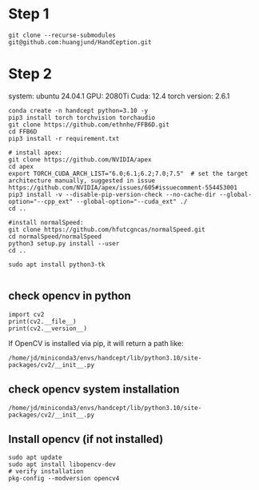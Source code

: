 
# Step 1
```
git clone --recurse-submodules git@github.com:huangjund/HandCeption.git
```

# Step 2
system: ubuntu 24.04.1
GPU: 2080Ti
Cuda: 12.4
torch version: 2.6.1
```angular2html
conda create -n handcept python=3.10 -y
pip3 install torch torchvision torchaudio
git clone https://github.com/ethnhe/FFB6D.git
cd FFB6D
pip3 install -r requirement.txt

# install apex:
git clone https://github.com/NVIDIA/apex
cd apex
export TORCH_CUDA_ARCH_LIST="6.0;6.1;6.2;7.0;7.5"  # set the target architecture manually, suggested in issue https://github.com/NVIDIA/apex/issues/605#issuecomment-554453001
pip3 install -v --disable-pip-version-check --no-cache-dir --global-option="--cpp_ext" --global-option="--cuda_ext" ./
cd ..

#install normalSpeed:
git clone https://github.com/hfutcgncas/normalSpeed.git
cd normalSpeed/normalSpeed
python3 setup.py install --user
cd ..

sudo apt install python3-tk


```

## check opencv in python
```angular2html
import cv2
print(cv2.__file__)
print(cv2.__version__)
```
If OpenCV is installed via pip, it will return a path like:
```
/home/jd/miniconda3/envs/handcept/lib/python3.10/site-packages/cv2/__init__.py
```
## check opencv system installation
```angular2html
/home/jd/miniconda3/envs/handcept/lib/python3.10/site-packages/cv2/__init__.py
```
## Install opencv (if not installed)
```angular2html
sudo apt update
sudo apt install libopencv-dev
# verify installation
pkg-config --modversion opencv4
```
